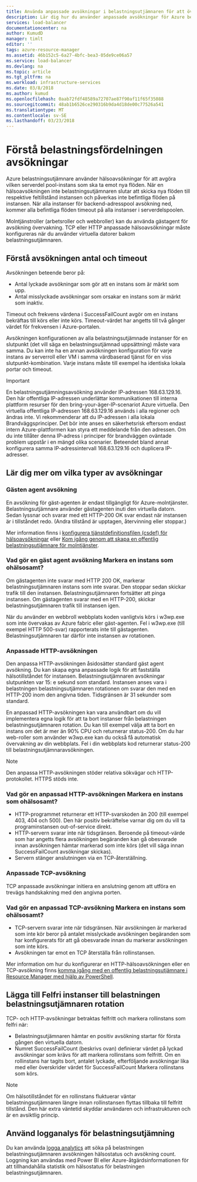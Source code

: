```yaml
---
title: Använda anpassade avsökningar i belastningsutjämnaren för att övervaka hälsostatus | Microsoft Docs
description: Lär dig hur du använder anpassade avsökningar för Azure belastningsutjämnare för att övervaka instanser bakom belastningsutjämnaren
services: load-balancer
documentationcenter: na
author: KumudD
manager: timlt
editor: ''
tags: azure-resource-manager
ms.assetid: 46b152c5-6a27-4bfc-bea3-05de9ce06a57
ms.service: load-balancer
ms.devlang: na
ms.topic: article
ms.tgt_pltfrm: na
ms.workload: infrastructure-services
ms.date: 03/8/2018
ms.author: kumud
ms.openlocfilehash: 0aab72fdf48589a72707ae87f90af11f65f35088
ms.sourcegitcommit: 48ab1b6526ce290316b9da4d18de00c77526a541
ms.translationtype: MT
ms.contentlocale: sv-SE
ms.lasthandoff: 03/23/2018
---
```

# <a name="understand-load-balancer-probes"></a>Förstå belastningsfördelningen avsökningar

Azure belastningsutjämnare använder hälsoavsökningar för att avgöra vilken serverdel pool-instans som ska ta emot nya flöden. När en hälsoavsökningen inte belastningsutjämnaren slutar att skicka nya flöden till respektive feltillstånd instansen och påverkas inte befintliga flöden på instansen.  När alla instanser för backend-adresspool avsökning ned, kommer alla befintliga flöden timeout på alla instanser i serverdelspoolen.

Molntjänstroller (arbetsroller och webbroller) kan du använda gästagent för avsökning övervakning. TCP eller HTTP anpassade hälsoavsökningar måste konfigureras när du använder virtuella datorer bakom belastningsutjämnaren.

## <a name="understand-probe-count-and-timeout"></a>Förstå avsökningen antal och timeout

Avsökningen beteende beror på:

* Antal lyckade avsökningar som gör att en instans som är märkt som upp.
* Antal misslyckade avsökningar som orsakar en instans som är märkt som inaktiv.

Timeout och frekvens värdena i SuccessFailCount avgör om en instans bekräftas till körs eller inte körs. Timeout-värdet har angetts till två gånger värdet för frekvensen i Azure-portalen.

Avsökningen konfigurationen av alla belastningsutjämnade instanser för en slutpunkt (det vill säga en belastningsutjämnad uppsättning) måste vara samma. Du kan inte ha en annan avsökningen konfiguration för varje instans av serverroll eller VM i samma värdbaserad tjänst för en viss slutpunkt-kombination. Varje instans måste till exempel ha identiska lokala portar och timeout.

> [!IMPORTANT]
> En belastningsutjämningsavsökning använder IP-adressen 168.63.129.16. Den här offentliga IP-adressen underlättar kommunikationen till interna plattform resurser för den bring-your-äger-IP-scenariot Azure virtuella. Den virtuella offentliga IP-adressen 168.63.129.16 används i alla regioner och ändras inte. Vi rekommenderar att du IP-adressen i alla lokala Brandväggsprinciper. Det bör inte anses en säkerhetsrisk eftersom endast intern Azure-plattformen kan styra ett meddelande från den adressen. Om du inte tillåter denna IP-adress i principer för brandväggen oväntade problem uppstår i en mängd olika scenarier. Beteendet bland annat konfigurera samma IP-adressintervall 168.63.129.16 och duplicera IP-adresser.

## <a name="learn-about-the-types-of-probes"></a>Lär dig mer om vilka typer av avsökningar

### <a name="guest-agent-probe"></a>Gästen agent avsökning

En avsökning för gäst-agenten är endast tillgängligt för Azure-molntjänster. Belastningsutjämnare använder gästagenten inuti den virtuella datorn. Sedan lyssnar och svarar med ett HTTP-200 OK svar endast när instansen är i tillståndet redo. (Andra tillstånd är upptagen, återvinning eller stoppar.)

Mer information finns i [konfigurera tjänstdefinitionsfilen (csdef) för hälsoavsökningar](https://msdn.microsoft.com/library/azure/ee758710.aspx) eller [Kom igång genom att skapa en offentlig belastningsutjämnare för molntjänster](load-balancer-get-started-internet-classic-cloud.md#check-load-balancer-health-status-for-cloud-services).

### <a name="what-makes-a-guest-agent-probe-mark-an-instance-as-unhealthy"></a>Vad gör en gäst agent avsökning Markera en instans som ohälsosamt?

Om gästagenten inte svarar med HTTP 200 OK, markerar belastningsutjämnaren instans som inte svarar. Den stoppar sedan skickar trafik till den instansen. Belastningsutjämnaren fortsätter att pinga instansen. Om gästagenten svarar med en HTTP-200, skickar belastningsutjämnaren trafik till instansen igen.

När du använder en webbroll webbplats koden vanligtvis körs i w3wp.exe som inte övervakas av Azure fabric eller gäst-agenten. Fel i w3wp.exe (till exempel HTTP 500-svar) rapporterats inte till gästagenten. Belastningsutjämnaren tar därför inte instansen av rotationen.

### <a name="http-custom-probe"></a>Anpassade HTTP-avsökningen

Den anpassa HTTP-avsökningen åsidosätter standard gäst agent avsökning. Du kan skapa egna anpassade logik för att fastställa hälsotillståndet för instansen. Belastningsutjämnaren avsökningar slutpunkten var 15: e sekund som standard. Instansen anses vara i belastningen belastningsutjämnaren rotationen om svarar den med en HTTP-200 inom den angivna tiden. Tidsgränsen är 31 sekunder som standard.

En anpassad HTTP-avsökningen kan vara användbart om du vill implementera egna logik för att ta bort instanser från belastningen belastningsutjämnaren rotation. Du kan till exempel välja att ta bort en instans om det är mer än 90% CPU och returnerar status-200. Om du har web-roller som använder w3wp.exe kan du också få automatisk övervakning av din webbplats. Fel i din webbplats kod returnerar status-200 till belastningsutjämnaravsökningen.

> [!NOTE]
> Den anpassa HTTP-avsökningen stöder relativa sökvägar och HTTP-protokollet. HTTPS stöds inte.

### <a name="what-makes-an-http-custom-probe-mark-an-instance-as-unhealthy"></a>Vad gör en anpassad HTTP-avsökningen Markera en instans som ohälsosamt?

* HTTP-programmet returnerar ett HTTP-svarskoden än 200 (till exempel 403, 404 och 500). Den här positiv bekräftelse varnar dig om du vill ta programinstansen out-of-service direkt.
* HTTP-servern svarar inte när tidsgränsen. Beroende på timeout-värde som har angetts flera avsökningen begäranden kan gå obesvarade innan avsökningen hämtar markerad som inte körs (det vill säga innan SuccessFailCount avsökningar skickas).
* Servern stänger anslutningen via en TCP-återställning.

### <a name="tcp-custom-probe"></a>Anpassade TCP-avsökning

TCP anpassade avsökningar initiera en anslutning genom att utföra en trevägs handskakning med den angivna porten.

### <a name="what-makes-a-tcp-custom-probe-mark-an-instance-as-unhealthy"></a>Vad gör en anpassad TCP-avsökning Markera en instans som ohälsosamt?

* TCP-servern svarar inte när tidsgränsen. När avsökningen är markerad som inte kör beror på antalet misslyckade avsökningen begäranden som har konfigurerats för att gå obesvarade innan du markerar avsökningen som inte körs.
* Avsökningen tar emot en TCP återställa från rollinstansen.

Mer information om hur du konfigurerar en HTTP-hälsoavsökningen eller en TCP-avsökning finns [komma igång med en offentlig belastningsutjämnare i Resource Manager med hjälp av PowerShell](load-balancer-get-started-internet-arm-ps.md).

## <a name="add-healthy-instances-back-into-the-load-balancer-rotation"></a>Lägga till Felfri instanser till belastningen belastningsutjämnaren rotation

TCP- och HTTP-avsökningar betraktas felfritt och markera rollinstans som felfri när:

* Belastningsutjämnaren hämtar en positiv avsökning startar för första gången den virtuella datorn.
* Numret SuccessFailCount (beskrivs ovan) definierar värdet på lyckad avsökningar som krävs för att markera rollinstans som felfritt. Om en rollinstans har tagits bort, antalet lyckade, efterföljande avsökningar lika med eller överskrider värdet för SuccessFailCount Markera rollinstans som körs.

> [!NOTE]
> Om hälsotillståndet för en rollinstans fluktuerar väntar belastningsutjämnaren längre innan rollinstansen flyttas tillbaka till felfritt tillstånd. Den här extra väntetid skyddar användaren och infrastrukturen och är en avsiktlig princip.

## <a name="use-log-analytics-for-a-load-balancer"></a>Använd logganalys för belastningsutjämning

Du kan använda [logga analytics](load-balancer-monitor-log.md) att söka på belastningen belastningsutjämnaren avsökningen hälsostatus och avsökning count. Loggning kan användas med Power BI eller Azure-åtgärdsinformationen för att tillhandahålla statistik om hälsostatus för belastningen belastningsutjämnaren.
